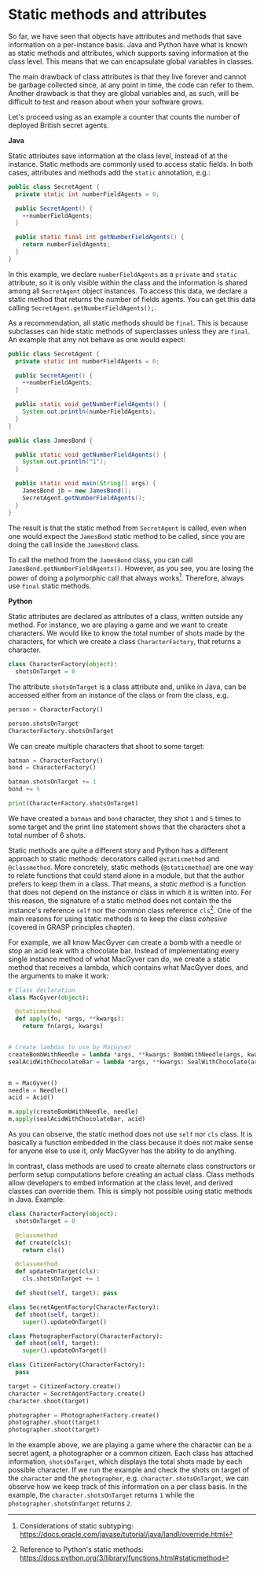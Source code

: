 # Static methods and attributes

So far, we have seen that objects have attributes and methods that save information
on a per-instance basis. Java and Python have what is known as static methods
and attributes, which supports saving information at the class level.
This means that we can encapsulate global variables in classes.

The main drawback of class attributes is that they live forever and cannot be garbage collected
since, at any point in time, the code can refer to them. Another drawback is
that they are global variables and, as such, will be difficult to test and
reason about when your software grows.

Let's proceed using as an example a counter that counts the number of
deployed British secret agents.

**Java**

Static attributes save information at the class level, instead of at the instance.
Static methods are commonly used to access static fields. In both cases,
attributes and methods add the `static` annotation, e.g.:

```java
public class SecretAgent {
  private static int numberFieldAgents = 0;

  public SecretAgent() {
    ++numberFieldAgents;
  }

  public static final int getNumberFieldAgents() {
    return numberFieldAgents;
  }
}
```

In this example, we declare `numberFieldAgents` as a `private` and `static`
attribute, so it is only visible within the class and the information is shared
among all `SecretAgent` object instances. To access this data, we declare
a static method that returns the number of fields agents.
You can get this data calling `SecretAgent.getNumberFieldAgents();`.

As a recommendation, all static methods should be `final`.
This is because subclasses can hide static methods of superclasses unless
they are `final`. An example that amy not behave as one would expect:

```java
public class SecretAgent {
  private static int numberFieldAgents = 0;

  public SecretAgent() {
    ++numberFieldAgents;
  }

  public static void getNumberFieldAgents() {
    System.out.println(numberFieldAgents);
  }
}

public class JamesBond {

  public static void getNumberFieldAgents() {
    System.out.println("1");
  }

  public static void main(String[] args) {
    JamesBond jb = new JamesBond();
    SecretAgent.getNumberFieldAgents();
  }
}
```

The result is that the static method from `SecretAgent` is called, even when
one would expect the `JamesBond` static method to be called, since you are doing
the call inside the `JamesBond` class.

To call the method from the `JamesBond` class, you can call `JamesBond.getNumberFieldAgents()`.
However, as you see, you are losing the power of doing a polymorphic call that always
works[^java-subtyping-static]. Therefore, always use `final` static methods.

[^java-subtyping-static]: Considerations of static
subtyping: https://docs.oracle.com/javase/tutorial/java/IandI/override.html

**Python**

Static attributes are declared as attributes of a class, written outside any method.
For instance, we are playing a game and we want to create
characters. We would like to know the total number of shots made by the characters, for which
we create a class `CharacterFactory`, that returns a character.


```python
class CharacterFactory(object):
  shotsOnTarget = 0
```

The attribute `shotsOnTarget` is a class attribute and, unlike in Java, can be accessed
either from an instance of the class or from the class, e.g.

```python
person = CharacterFactory()

person.shotsOnTarget
CharacterFactory.shotsOnTarget
```

We can create multiple characters that shoot to some target:

```python
batman = CharacterFactory()
bond = CharacterFactory()

batman.shotsOnTarget += 1
bond += 5

print(CharacterFactory.shotsOnTarget)
```

We have created a `batman` and `bond` character, they shot `1` and `5` times
to some target and the print line statement shows that the characters shot
a total number of 6 shots.

Static methods are quite a different story and Python has a different approach to static methods:
decorators called `@staticmethod` and `@classmethod`.
More concretely, static methods (`@staticmethod`) are one way to relate functions that could stand alone in
a module, but that the author prefers to keep them in a class.
That means, a *static method* is a function
that does not depend on the instance or class in which it is written into.
For this reason, the signature of a static method does not contain the
the instance's reference `self` nor the common
class reference `cls`[^python-staticmethods].
One of the main reasons for using static methods is to keep the class
*cohesive* (covered in GRASP principles chapter).

[^python-staticmethods]: Reference to Python's static methods: https://docs.python.org/3/library/functions.html#staticmethod

For example, we all know MacGyver can create a bomb with a needle or
stop an acid leak with a chocolate bar. Instead of implementating
every single instance method of what MacGyver can do, we create a static method
that receives a lambda, which contains what MacGyver does, and the arguments
to make it work:

```python
# Class declaration
class MacGyver(object):

  @staticmethod
  def apply(fn, *args, **kwargs):
    return fn(args, kwargs)


# Create lambdas to use by MacGyver
createBombWithNeedle = lambda *args, **kwargs: BombWithNeedle(args, kwargs)
sealAcidWithChocolateBar = lambda *args, **kwargs: SealWithChocolate(args, kwargs)


m = MacGyver()
needle = Needle()
acid = Acid()

m.apply(createBombWithNeedle, needle)
m.apply(sealAcidWithChocolateBar, acid)
```

As you can observe, the static method does not use `self` nor `cls` class. It is
basically a function embedded in the class because it does not make sense for
anyone else to use it, only MacGyver has the ability to do anything.

In contrast, class methods are used to create alternate class constructors
or perform setup computations before creating an actual class. Class methods
allow developers to embed information at the class level, and derived classes
can override them. This is simply not possible using static methods in Java.
Example:

```python
class CharacterFactory(object):
  shotsOnTarget = 0

  @classmethod
  def create(cls):
    return cls()

  @classmethod
  def updateOnTarget(cls):
    cls.shotsOnTarget += 1

  def shoot(self, target): pass

class SecretAgentFactory(CharacterFactory):
  def shoot(self, target):
    super().updateOnTarget()

class PhotographerFactory(CharacterFactory):
  def shoot(self, target):
    super().updateOnTarget()

class CitizenFactory(CharacterFactory):
  pass

target = CitizenFactory.create()
character = SecretAgentFactory.create()
character.shoot(target)

photographer = PhotographerFactory.create()
photographer.shoot(target)
photographer.shoot(target)
```

In the example above, we are playing a game where the character can be a secret
agent, a photographer or a common citizen. Each class has attached information,
`shotsOnTarget`, which displays the total shots made by each possible character.
If we run the example and check the shots on target of the `character` and the
`photographer`, e.g. `character.shotsOnTarget`, we can observe how we keep
track of this information on a per class basis. In the example,
the `character.shotsOnTarget` returns `1` while the `photographer.shotsOnTarget`
returns `2`.
